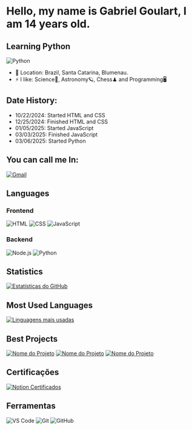 # Hello, my name is Gabriel Goulart, I am 14 years old.
## Learning Python
![Python](https://img.shields.io/badge/Python-3776AB?style=for-the-badge&logo=python&logoColor=white)
- 📌 Location: Brazil, Santa Catarina, Blumenau.
- ⚡ I like: Science🔭, Astronomy🪐, Chess♟ and Programming🖥

## Date History:
- 10/22/2024: Started HTML and CSS 
- 12/25/2024: Finished HTML and CSS
- 01/05/2025: Started JavaScript
- 03/03/2025: Finished JavaScript
- 03/06/2025: Started Python

## You can call me In:
[![Gmail](https://img.shields.io/badge/Gmail-D14836?style=for-the-badge&logo=gmail&logoColor=white)](mailto:gabrielgoulartbnu@gmail.com)

## Languages
### Frontend
![HTML](https://img.shields.io/badge/HTML5-E34F26?style=for-the-badge&logo=html5&logoColor=white)
![CSS](https://img.shields.io/badge/CSS3-1572B6?style=for-the-badge&logo=css3&logoColor=white)
![JavaScript](https://img.shields.io/badge/JavaScript-F7DF1E?style=for-the-badge&logo=javascript&logoColor=black)

### Backend
![Node.js](https://img.shields.io/badge/Node.js-339933?style=for-the-badge&logo=node.js&logoColor=white)
![Python](https://img.shields.io/badge/Python-3776AB?style=for-the-badge&logo=python&logoColor=white)

## Statistics
[![Estatísticas do GitHub](https://github-readme-stats.vercel.app/api?username=Flame77ofc&show_icons=true&theme=radical)](https://github.com/anuraghazra/github-readme-stats)

## Most Used Languages
[![Linguagens mais usadas](https://github-readme-stats.vercel.app/api/top-langs/?username=Flame77ofc&layout=compact&theme=radical)](https://github.com/anuraghazra/github-readme-stats)

## Best Projects
[![Nome do Projeto](https://github-readme-stats.vercel.app/api/pin/?username=Flame77ofc&repo=Python)](https://github.com/Flame77ofc/Python)
[![Nome do Projeto](https://github-readme-stats.vercel.app/api/pin/?username=Flame77ofc&repo=JavaScript)](https://github.com/Flame77ofc/JavaScript)
[![Nome do Projeto](https://github-readme-stats.vercel.app/api/pin/?username=Flame77ofc&repo=html-css)](https://github.com/Flame77ofc/html-css)

## Certificações
[![Notion Certificados](https://img.shields.io/badge/Notion_Certificados-000000?style=for-the-badge&logo=notion&logoColor=white)]([https://www.notion.so/Certificados-1b2bd349b522806e9098d3a1040a280a](https://pointed-bird-b2f.notion.site/Certificados-1b2bd349b522806e9098d3a1040a280a?pvs=73))

## Ferramentas

![VS Code](https://img.shields.io/badge/VS_Code-007ACC?style=for-the-badge&logo=visual-studio-code&logoColor=white)
![Git](https://img.shields.io/badge/Git-F05032?style=for-the-badge&logo=git&logoColor=white)
![GitHub](https://img.shields.io/badge/GitHub-181717?style=for-the-badge&logo=github&logoColor=white)
